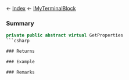← [Index](Api-Index) ← [IMyTerminalBlock](Sandbox.ModAPI.Ingame.IMyTerminalBlock)

### Summary

```csharp
private public abstract virtual GetProperties
```csharp

### Returns

### Example

### Remarks

